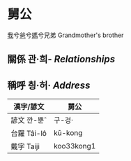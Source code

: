 # 舅公
[我](member1.md)兮[爸](member2.md)兮[媽](member9.md)兮兄弟
Grandmother's brother

## 關係 관·희- _Relationships_

## 稱呼 칑·허· _Address_

漢字/諺文 | 舅公
--- | ---
諺文 깐-뿐ˆ | 구-겅·
台羅 Tâi-lô | kū-kong
戴字 Taiji | koo33kong1


